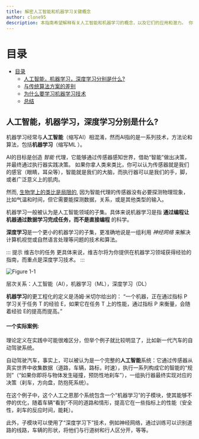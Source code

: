 ```yaml
---
title: 解密人工智能和机器学习关键概念
author: clone95
description: 本指南希望解释有关人工智能和机器学习的概念，以及它们的应用和潜力。 你同样会了解关于这个持续发展中的不可思议的主题的[行话](https://en.wikipedia.org/wiki/Jargon)。你会了解阅读涉及到人工智能或机器学习的新闻和事实时所需的背景知识和上下文。 你会学会区分炒作和事实。
---
```


#  目录
- [目录](#index)
  - [人工智能，机器学习，深度学习分别是什么?](#人工智能机器学习深度学习分别是什么)
  - [与传统算法方案的差别](#machine-learning-differences-from-the-algorithmic-approach)
  - [为什么要学习机器学习技术](#why-use-machine-learning-techniques)
  - [总结](#conclusions)


## 人工智能，机器学习，深度学习分别是什么?

机器学习经常与**人工智能**（缩写AI）相混淆，然而AI指的是一系列技术，方法论和算法，包括**机器学习**（缩写ML
）。

AI的目标是创造 _智能_ 代理，它能够通过传感器感知世界，借助“智能”做出决策，并最终通过执行器实践决策。
如果你拿人类来类比，你可以认为传感器就是我们的感官（眼睛，耳朵等），智能就是我们的大脑，而执行器可以是我们的手，脚，或者广泛意义上的肌肉。

然而, [生物学上的类比是局限的](https://www.reddit.com/r/MachineLearning/comments/ayvxvc/d_are_the_connections_between_deep_learning_and/),
因为智能代理的传感器没有必要探测物理现象，比如气温和时间，但它需要能探测数据，关系，或是其他类型的输入。 

机器学习一般被认为是人工智能领域的子集。具体来说机器学习是指 **通过编程让机器通过数据学习完成任务，而不是直接编程** 的科学。

**深度学习**是一个更小的机器学习的子集，更准确地说是一组利用 _神经网络_ 来解决计算机视觉或自然语言处理等问题的技术和算法。

::: 提示 维吉尔的任务
更具体来说，维吉尔将为你提供在机器学习领域获得经验的指南，而重点是深度学习技术。
:::

![Figure 1-1](./sets.png) 

层次关系：人工智能（AI），机器学习（ML），深度学习（DL）

**机器学习**的更工程化的定义是汤姆·米切尔给出的：
“一个机器，正在通过指标 P 学习关于任务 T 的经验 E，如果它在任务 T 上的性能，通过指标 P 来衡量，会随着经验 E的提高而提高。”

#### 一个实际案例: 

理论定义在实践中可能很难区分，但举个例子就比较明显了，比如新一代汽车的自动驾驶系统。

自动驾驶汽车，事实上，可以被认为是一个完整的**人工智能**系统：它通过传感器从真实世界中收集数据（道路，车辆，路标，时速），执行一系列构成它的智能的“规则”（“如果你即将与物体发生碰撞，预防性地刹车”），一组执行器最终实现对应的决策（刹车，方向盘，防抱死系统）。

在这个例子中，这个人工之恩那个系统包含一个“机器学习”的子模块，使其能够不停的优化，随着车辆“看到”不同的道路和情形，提高它在一些指标上的性能（安全性，刹车的反应时间，能耗）。

此外，子模块可以使用了“深度学习下”技术，例如神经网络，通过训练可以识别道路的线路，车辆的形状，将他们与行道树和行人区分开，等等。
